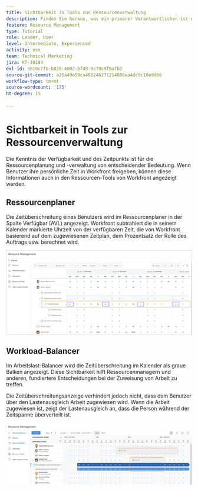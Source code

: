 ```yaml
---
title: Sichtbarkeit in Tools zur Ressourcenverwaltung
description: Finden Sie heraus, was ein primärer Verantwortlicher ist und wie er sich auf die Verwaltung Ihrer Ressourcen auswirkt.
feature: Resource Management
type: Tutorial
role: Leader, User
level: Intermediate, Experienced
activity: use
team: Technical Marketing
jira: KT-10184
exl-id: 3818c7fb-b820-4002-bf49-9c79c9f0afb2
source-git-commit: a25a49e59ca483246271214886ea4dc9c10e8d66
workflow-type: tm+mt
source-wordcount: '175'
ht-degree: 1%

---
```


# Sichtbarkeit in Tools zur Ressourcenverwaltung

Die Kenntnis der Verfügbarkeit und des Zeitpunkts ist für die Ressourcenplanung und -verwaltung von entscheidender Bedeutung. Wenn Benutzer ihre persönliche Zeit in Workfront freigeben, können diese Informationen auch in den Ressourcen-Tools von Workfront angezeigt werden.

## Ressourcenplaner

Die Zeitüberschreitung eines Benutzers wird im Ressourcenplaner in der Spalte Verfügbar (AVL) angezeigt. Workfront subtrahiert die in seinem Kalender markierte Uhrzeit von der verfügbaren Zeit, die von Workfront basierend auf dem zugewiesenen Zeitplan, dem Prozentsatz der Rolle des Auftrags usw. berechnet wird.

![Zeitlimit in verfügbarer Spalte](assets/vis_01.png)

## Workload-Balancer

Im Arbeitslast-Balancer wird die Zeitüberschreitung im Kalender als graue Balken angezeigt. Diese Sichtbarkeit hilft Ressourcenmanagern und anderen, fundiertere Entscheidungen bei der Zuweisung von Arbeit zu treffen.

Die Zeitüberschreitungsanzeige verhindert jedoch nicht, dass dem Benutzer über den Lastenausgleich Arbeit zugewiesen wird. Wenn die Arbeit zugewiesen ist, zeigt der Lastenausgleich an, dass die Person während der Zeitspanne überverteilt ist.

![Grau-Zeitleiste](assets/vis_02.png)
